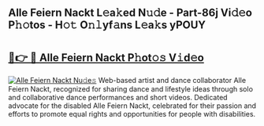 ## Alle Feiern Nackt L𝚎a𝚔ed N𝚞𝚍e - Part-86j Vi𝚍𝚎o P𝚑𝚘tos - H𝚘𝚝 O𝚗𝚕yf𝚊ns L𝚎a𝚔s yPOUY

# <h2><a href="http://kfbta1.oniu.top/?m=Alle+Feiern+Nackt">🔗👉 🔴 Alle Feiern Nackt P𝚑ot𝚘𝚜 V𝚒d𝚎o</a></h2>

[![Alle Feiern Nackt Nu𝚍e𝚜](https://i.imgur.com/0qMVB7G.gif)](http://kfbta1.oniu.top/?m=Alle+Feiern+Nackt)
Web-based artist and dance collaborator Alle Feiern Nackt, recognized for sharing dance and lifestyle ideas through solo and collaborative dance performances and short videos. Dedicated advocate for the disabled Alle Feiern Nackt, celebrated for their passion and efforts to promote equal rights and opportunities for people with disabilities.  
